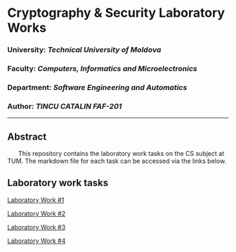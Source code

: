 # Cryptography & Security Laboratory Works

### University: _Technical University of Moldova_
### Faculty: _Computers, Informatics and Microelectronics_
### Department: _Software Engineering and Automatics_
### Author: _TINCU CATALIN FAF-201_

----

## Abstract
&ensp;&ensp;&ensp; This repository contains the laboratory work tasks on the CS subject at TUM. The markdown file for each task can be accessed via the links below.

## Laboratory work tasks

[Laboratory Work #1](https://github.com/Catalin-Tin/CS/blob/main/LAB1/Lab1.md)

[Laboratory Work #2](https://github.com/Catalin-Tin/CS/blob/main/LAB2/lab2.md)

[Laboratory Work #3](https://github.com/Catalin-Tin/CS/blob/main/Project%20CS/REPORTS/asymmetric_elgamal.md)

[Laboratory Work #4](https://github.com/Catalin-Tin/CS/blob/main/Project%20CS/REPORTS/lab4.md)
